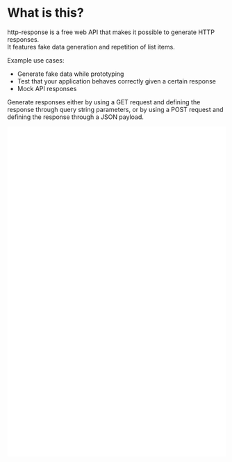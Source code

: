 # What is this?

http-response is a free web API that makes it possible to generate HTTP responses.  
It features fake data generation and repetition of list items.

Example use cases:

- Generate fake data while prototyping
- Test that your application behaves correctly given a certain response
- Mock API responses

Generate responses either by using a GET request and defining the response through query string parameters, or by using a POST request and defining the response through a JSON payload.

![javascript code snippet](assets/code.svg)